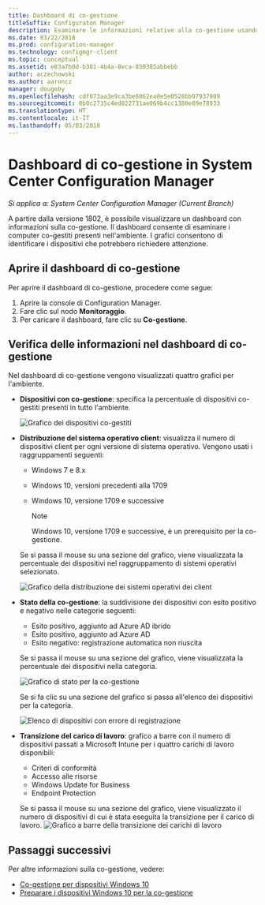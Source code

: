 ```yaml
---
title: Dashboard di co-gestione
titleSuffix: Configuraton Manager
description: Esaminare le informazioni relative alla co-gestione usando il dashboard.
ms.date: 03/22/2018
ms.prod: configuration-manager
ms.technology: configmgr-client
ms.topic: conceptual
ms.assetid: e83a7b0d-b381-4b4a-8eca-850385abbebb
author: aczechowski
ms.author: aaroncz
manager: dougeby
ms.openlocfilehash: cdf073aa3e9ca3be6062ea0e5e0528bb97937989
ms.sourcegitcommit: 0b0c2735c4ed822731ae069b4cc1380e89e78933
ms.translationtype: HT
ms.contentlocale: it-IT
ms.lasthandoff: 05/03/2018
---
```

# <a name="co-management-dashboard-in-system-center-configuration-manager"></a>Dashboard di co-gestione in System Center Configuration Manager
*Si applica a: System Center Configuration Manager (Current Branch)*

A partire dalla versione 1802, è possibile visualizzare un dashboard con informazioni sulla co-gestione. Il dashboard consente di esaminare i computer co-gestiti presenti nell'ambiente. I grafici consentono di identificare i dispositivi che potrebbero richiedere attenzione.<!--1356648-->

## <a name="open-the-co-management-dashboard"></a>Aprire il dashboard di co-gestione
Per aprire il dashboard di co-gestione, procedere come segue: 

1. Aprire la console di Configuration Manager. 
2. Fare clic sul nodo **Monitoraggio**. 
3. Per caricare il dashboard, fare clic su **Co-gestione**.

## <a name="reviewing-information-in-the-co-management-dashboard"></a>Verifica delle informazioni nel dashboard di co-gestione

Nel dashboard di co-gestione vengono visualizzati quattro grafici per l'ambiente. 

- **Dispositivi con co-gestione**: specifica la percentuale di dispositivi co-gestiti presenti in tutto l'ambiente.

    ![Grafico dei dispositivi co-gestiti](media\co-management-dashboard\Percent-Co-managed-graph.PNG)

- **Distribuzione del sistema operativo client**: visualizza il numero di dispositivi client per ogni versione di sistema operativo. Vengono usati i raggruppamenti seguenti: </br>
    - Windows 7 e 8.x
    - Windows 10, versioni precedenti alla 1709
    - Windows 10, versione 1709 e successive

         > [!NOTE] 
         > Windows 10, versione 1709 e successive, è un prerequisito per la co-gestione.

     Se si passa il mouse su una sezione del grafico, viene visualizzata la percentuale dei dispositivi nel raggruppamento di sistemi operativi selezionato.

     ![Grafico della distribuzione dei sistemi operativi dei client](media\co-management-dashboard\Co-management-OS-distribution-graph.PNG)

- **Stato della co-gestione**: la suddivisione dei dispositivi con esito positivo e negativo nelle categorie seguenti:
    - Esito positivo, aggiunto ad Azure AD ibrido
    - Esito positivo, aggiunto ad Azure AD
    - Esito negativo: registrazione automatica non riuscita
    
     Se si passa il mouse su una sezione del grafico, viene visualizzata la percentuale dei dispositivi nella categoria. 

     ![Grafico di stato per la co-gestione](media\co-management-dashboard\Co-management-status-graph.PNG)

     Se si fa clic su una sezione del grafico si passa all'elenco dei dispositivi per la categoria.
 
     ![Elenco di dispositivi con errore di registrazione](media\co-management-dashboard\Enrollment-Failure_Device-List.PNG)


- **Transizione del carico di lavoro**: grafico a barre con il numero di dispositivi passati a Microsoft Intune per i quattro carichi di lavoro disponibili:
    - Criteri di conformità
    - Accesso alle risorse
    - Windows Update for Business
    - Endpoint Protection

     Se si passa il mouse su una sezione del grafico, viene visualizzato il numero di dispositivi di cui è stata eseguita la transizione per il carico di lavoro. 
     ![Grafico a barre della transizione dei carichi di lavoro](media\co-management-dashboard\Workload-Transition.PNG)


## <a name="next-steps"></a>Passaggi successivi

Per altre informazioni sulla co-gestione, vedere:
 - [Co-gestione per dispositivi Windows 10](/sccm/core/clients/manage/co-management-overview.md)
 - [Preparare i dispositivi Windows 10 per la co-gestione](/sccm/core/clients/manage/co-management-prepare.md)

    
